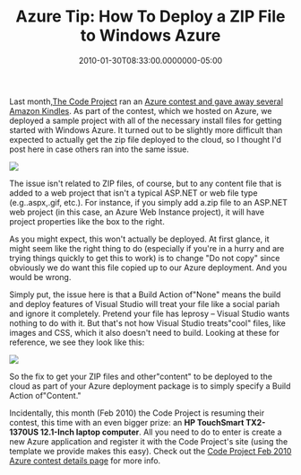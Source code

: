 ﻿---
title: "Azure Tip: How To Deploy a ZIP File to Windows Azure"
date: "2010-01-30T08:33:00.0000000-05:00"
description: Last month,The Code Project ran an Azure contest and gave away
featuredImage: img/azure-tip-how-to-deploy-a-zip-file-to-windows-azure-featured.png
---

Last month,[The Code Project](http://codeproject.com/) ran an [Azure contest and gave away several Amazon Kindles](http://www.codeproject.com/Feature/Azure). As part of the contest, which we hosted on Azure, we deployed a sample project with all of the necessary install files for getting started with Windows Azure. It turned out to be slightly more difficult than expected to actually get the zip file deployed to the cloud, so I thought I'd post here in case others ran into the same issue.

![](/img/zip-file1.png)

The issue isn't related to ZIP files, of course, but to any content file that is added to a web project that isn't a typical ASP.NET or web file type (e.g..aspx,.gif, etc.). For instance, if you simply add a.zip file to an ASP.NET web project (in this case, an Azure Web Instance project), it will have project properties like the box to the right.

As you might expect, this won't actually be deployed. At first glance, it might seem like the right thing to do (especially if you're in a hurry and are trying things quickly to get this to work) is to change "Do not copy" since obviously we do want this file copied up to our Azure deployment. And you would be wrong.

Simply put, the issue here is that a Build Action of"None" means the build and deploy features of Visual Studio will treat your file like a social pariah and ignore it completely. Pretend your file has leprosy – Visual Studio wants nothing to do with it. But that's not how Visual Studio treats"cool" files, like images and CSS, which it also doesn't need to build. Looking at these for reference, we see they look like this:

![](/img/zip-file2.png)

So the fix to get your ZIP files and other"content" to be deployed to the cloud as part of your Azure deployment package is to simply specify a Build Action of"Content."

Incidentally, this month (Feb 2010) the Code Project is resuming their contest, this time with an even bigger prize: an **HP TouchSmart TX2-1370US 12.1-Inch laptop computer**. All you need to do to enter is create a new Azure application and register it with the Code Project's site (using the template we provide makes this easy). Check out the [Code Project Feb 2010 Azure contest details page](http://www.codeproject.com/Feature/Azure) for more info.

